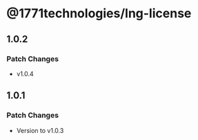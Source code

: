 # @1771technologies/lng-license

## 1.0.2

### Patch Changes

- v1.0.4

## 1.0.1

### Patch Changes

- Version to v1.0.3

